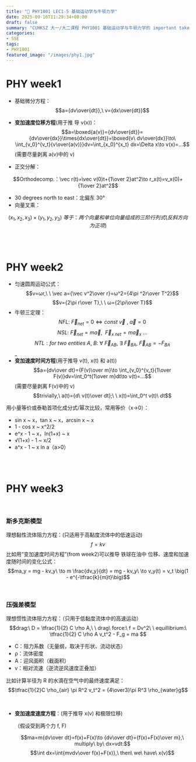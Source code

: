 ```yaml
---
title: "🧮 PHY1001 LEC1-5 基础运动学与牛顿力学"
date: 2025-09-16T11:29:34+08:00
draft: false
summary: "CUHKSZ 大一/大二课程 PHY1001 基础运动学与牛顿力学的 important takeaway"
categories: 
- SSE
tags: 
- PHY1001
featured_image: "/images/phy1.jpg"
---
```




# PHY week1

- 基础微分方程：
$$a={dv\over{dt}},\ v={dx\over{dt}}$$

- **变加速度位移方程**(用于推 导 v(x))：
  $$a=\boxed{a(v)}={dv\over{dt}}={dv\over{dx}}\times{dx\over{dt}}=\boxed{v\ dv\over{dx}}\to\ \int_{v_0}^{v_t}{v\over{a(v)}}dv=\int_{x_0}^{x_t} dx=\Delta x\to v(x)=...$$
  (需要尽量剥离 a(v)中的 v)

- 正交分解：

$$Orthodecomp.：\vec r(t)=\vec v(0)t+{1\over 2}at^2\to r_x(t)=v_x(0)+{1\over 2}at^2$$

- 30 degrees north to east：北偏东 30°
- 向量叉乘：

$$(x_1,x_2,x_3) \times (y_1,y_2,y_3)\ 等于：两个向量和单位向量组成的三阶行列式 (反斜方向为正项)$$

<br>

<br>

# PHY week2

- 匀速圆周运动公式：
$$v=ωr,\ \ \vec a={\vec v^2\over r}=ω^2={4\pi ^2r\over T^2}$$
$$v={2\pi r\over T},\ \ ω={2\pi\over T}$$
- 牛顿三定理：
$$NFL:\ \vec F_{net}=0\iff const\ \vec v\ ,\ \vec a=0$$
$$NSL:\ \vec F_{net}=m\vec a,\ \ \vec F_{x\ net}=m\vec a_x\ ...$$
$$NTL:for\ two\ entities\ A,\ B:\ ∀\  \vec F_{AB},\ ∃\ \vec F_{BA},\ \vec F_{AB}=-F_{BA}$$_
- **变加速度时间方程**(用于推导 v(t), x(t) 和 a(t))
$$a={dv\over dt}={F(v)\over m}\to \int_{v_0}^{v_t}{1\over F(v)}dv=\int_0^t{1\over m}dt\to v(t)=...$$
(需要尽量剥离 F(v)中的 v)
$$trivially,\ a(t)={d\ v(t)\over dt};\ \ x(t)=\int_0^t v(t)\ dt$$

用小量等价或泰勒首项化成分式/幂次比较，常用等价（x→0）：
- sin x ~ x，tan x ~ x，arcsin x ~ x
- 1 - cos x ~ x^2/2
- e^x - 1 ~ x，ln(1+x) ~ x
- √(1+x) - 1 ~ x/2
- a^x - 1 ~ x ln a（a>0）

<br>

<br>

# PHY week3

<br>

### 斯多克斯模型
理想黏性流体阻力方程：(只适用于高黏度流体中的低速运动)$$f = kv$$
比如用“变加速度时间方程”(from week2)可以推导 铁球在油中 位移、速度和加速度随时间的变化公式：$$ma_y = mg - kv_y\ \to m \frac{dv_y}{dt} = mg - kv_y\ \to v_y(t) = v_t \big(1 - e^{-\tfrac{k}{m}t}\big)$$



<br>

### 压强差模型
理想惯性流体阻力方程：（只用于低黏度流体中的高速运动）$$drag:\ D = \tfrac{1}{2} C \rho A,\ \ drag\ force:\ f = Dv^2\ \ equillibrium:\  \tfrac{1}{2} C \rho A v_t^2 - F_g = ma $$
- C：阻力系数（无量纲，取决于形状、流动状态）
- ρ：流体密度
- A：迎风面积（截面积）
- v：相对流速（逆流逆风速度正叠加）

比如计算半径为 R 的水滴在空气中的最终速度满足：$$\tfrac{1}{2}C \rho_{air} \pi R^2 v_t^2 = {4\over3}\pi R^3 \rho_{water}g$$

<br>

- **变加速度速度方程**：(用于推导 x(v) 和极限位移)

  （假设受到两个力 f, F)

  $$ma=m{dv\over dt}=f(x)+F(x)\to {dv\over dt}={f(x)+F(x)\over m},\ multiply\ by\ dx=vdt:$$
  $$\int dx=\int{mvdv\over f(x)+F(x)},\ then\ we\ have\ x(v)$$

  
